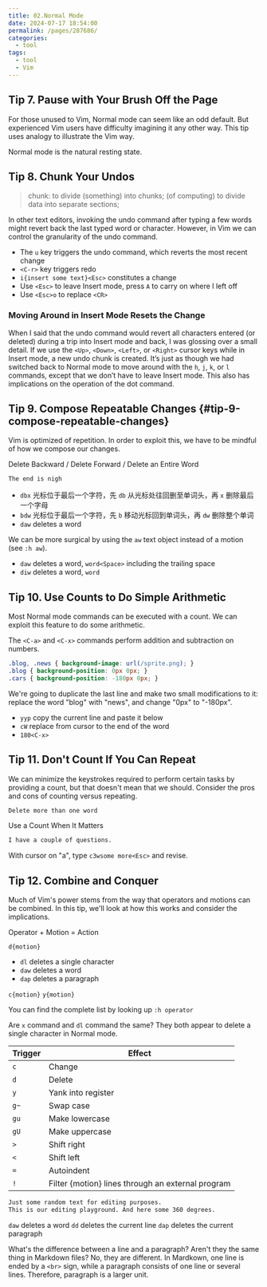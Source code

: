 ```yaml
---
title: 02.Normal Mode
date: 2024-07-17 18:54:00
permalink: /pages/287686/
categories: 
  - tool
tags: 
  - tool
  - Vim
---
```


## Tip 7. Pause with Your Brush Off the Page

For those unused to Vim, Normal mode can seem like an odd default. But experienced Vim users have difficulty imagining it any other way. This tip uses analogy to illustrate the Vim way.

Normal mode is the natural resting state.

## Tip 8. Chunk Your Undos

> chunk: to divide (something) into chunks; (of computing) to divide data into separate sections;

In other text editors, invoking the undo command after typing a few words might revert back the last typed word or character. However, in Vim we can control the granularity of the undo command.

- The `u` key triggers the undo command, which reverts the most recent change
- `<C-r>` key triggers redo
- `i{insert some text}<Esc>` constitutes a change
- Use `<Esc>` to leave Insert mode, press `A` to carry on where I left off
- Use `<Esc>o` to replace `<CR>`

### Moving Around in Insert Mode Resets the Change

When I said that the undo command would revert all characters entered (or deleted) during a trip into Insert mode and back, I was glossing over a small detail. If we use the `<Up>`, `<Down>`, `<Left>`, or `<Right>` cursor keys while in Insert mode, a new undo chunk is created. It’s just as though we had switched back to Normal mode to move around with the `h`, `j`, `k`, or `l` commands, except that we don’t have to leave Insert mode. This also has implications on the operation of the dot command.

## Tip 9. Compose Repeatable Changes {#tip-9-compose-repeatable-changes}

Vim is optimized of repetition. In order to exploit this, we have to be mindful of how we compose our changes.

Delete Backward / Delete Forward / Delete an Entire Word

```md
The end is nigh
```

- `dbx` 光标位于最后一个字符，先 `db` 从光标处往回删至单词头，再 `x` 删除最后一个字母
- `bdw` 光标位于最后一个字符，先 `b` 移动光标回到单词头，再 `dw` 删除整个单词
- `daw` deletes a word

We can be more surgical by using the `aw` text object instead of a motion (see `:h aw`).

- `daw` deletes a word, `word<Space>` including the trailing space
- `diw` deletes a word, `word`

## Tip 10. Use Counts to Do Simple Arithmetic

Most Normal mode commands can be executed with a count. We can exploit this feature to do some arithmetic.

The `<C-a>` and `<C-x>` commands perform addition and subtraction on numbers.

```css
.blog, .news { background-image: url(/sprite.png); }
.blog { background-position: 0px 0px; }
.cars { background-position: -180px 0px; }
```

We're going to duplicate the last line and make two small modifications to it: replace the word "blog" with "news", and change "0px" to "-180px".

- `yyp` copy the current line and paste it below
- `cW` replace from cursor to the end of the word
- `180<C-x>`

## Tip 11. Don't Count If You Can Repeat

We can minimize the keystrokes required to perform certain tasks by providing a count, but that doesn't mean that we should. Consider the pros and cons of counting versus repeating.

```md
Delete more than one word
```

Use a Count When It Matters

```md
I have a couple of questions.
```

With cursor on "a", type `c3wsome more<Esc>` and revise.

## Tip 12. Combine and Conquer

Much of Vim's power stems from the way that operators and motions can be combined. In this tip, we'll look at how this works and consider the implications.

Operator + Motion = Action

`d{motion}`

- `dl` deletes a single character
- `daw` deletes a word
- `dap` deletes a paragraph

`c{motion}`
`y{motion}`

You can find the complete list by looking up `:h operator`

Are `x` command and `dl` command the same? They both appear to delete a single character in Normal mode.

| Trigger | Effect                                            |
| ------- | ------------------------------------------------- |
| `c`     | Change                                            |
| `d`     | Delete                                            |
| `y`     | Yank into register                                |
| `g~`    | Swap case                                         |
| `gu`    | Make lowercase                                    |
| `gU`    | Make uppercase                                    |
| `>`     | Shift right                                       |
| `<`     | Shift left                                        |
| `=`     | Autoindent                                        |
| `!`     | Filter {motion} lines through an external program |

```md
Just some random text for editing purposes.
This is our editing playground. And here some 360 degrees.
```

`daw` deletes a word
`dd` deletes the current line
`dap` deletes the current paragraph

What's the difference between a line and a paragraph? Aren't they the same thing in Markdown files? No, they are different. In Mardkown, one line is ended by a `<br>` sign, while a paragraph consists of one line or several lines. Therefore, paragraph is a larger unit.
